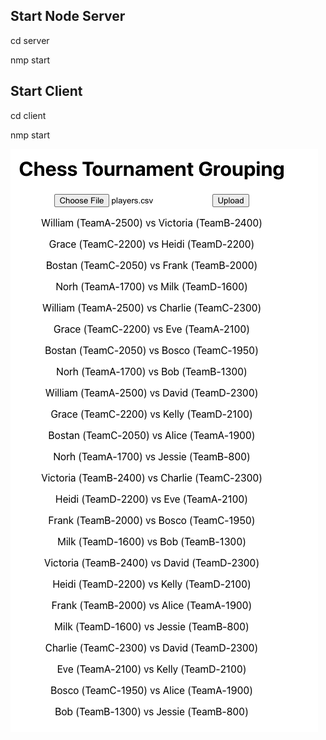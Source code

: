 ## Start Node Server
cd server

nmp start

## Start Client
cd client

nmp start

![Screenshot](grouping_screenshot.png)